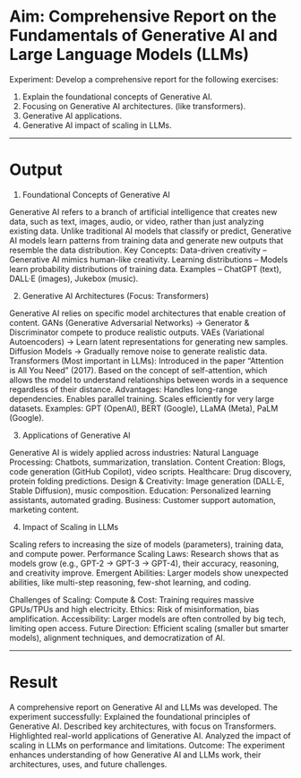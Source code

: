 # Aim:	Comprehensive Report on the Fundamentals of Generative AI and Large Language Models (LLMs)
Experiment:
Develop a comprehensive report for the following exercises:
1.	Explain the foundational concepts of Generative AI. 
2.	Focusing on Generative AI architectures. (like transformers).
3.	Generative AI applications.
4.	Generative AI impact of scaling in LLMs.
________________________________________
# Output
1.	Foundational Concepts of Generative AI

Generative AI refers to a branch of artificial intelligence that creates new data, such as text, images, audio, or video, rather than just analyzing existing data. Unlike traditional AI models that classify or predict, Generative AI models learn patterns from training data and generate new outputs that resemble the data distribution.
Key Concepts:
Data-driven creativity – Generative AI mimics human-like creativity.
Learning distributions – Models learn probability distributions of training data.
Examples – ChatGPT (text), DALL·E (images), Jukebox (music).

2. Generative AI Architectures (Focus: Transformers)

Generative AI relies on specific model architectures that enable creation of content.
GANs (Generative Adversarial Networks) → Generator & Discriminator compete to produce realistic outputs.
VAEs (Variational Autoencoders) → Learn latent representations for generating new samples.
Diffusion Models → Gradually remove noise to generate realistic data.
Transformers (Most important in LLMs):
Introduced in the paper “Attention is All You Need” (2017).
Based on the concept of self-attention, which allows the model to understand relationships between words in a sequence regardless of their distance.
Advantages:
Handles long-range dependencies.
Enables parallel training.
Scales efficiently for very large datasets.
Examples: GPT (OpenAI), BERT (Google), LLaMA (Meta), PaLM (Google).

3. Applications of Generative AI

Generative AI is widely applied across industries:
Natural Language Processing: Chatbots, summarization, translation. 
Content Creation: Blogs, code generation (GitHub Copilot), video scripts.
Healthcare: Drug discovery, protein folding predictions.
Design & Creativity: Image generation (DALL·E, Stable Diffusion), music composition.
Education: Personalized learning assistants, automated grading.
Business: Customer support automation, marketing content.

4. Impact of Scaling in LLMs

Scaling refers to increasing the size of models (parameters), training data, and compute power.
Performance Scaling Laws: Research shows that as models grow (e.g., GPT-2 → GPT-3 → GPT-4), their accuracy, reasoning, and creativity improve.
Emergent Abilities: Larger models show unexpected abilities, like multi-step reasoning, few-shot learning, and coding.

Challenges of Scaling:
Compute & Cost: Training requires massive GPUs/TPUs and high electricity.
Ethics: Risk of misinformation, bias amplification.
Accessibility: Larger models are often controlled by big tech, limiting open access.
Future Direction: Efficient scaling (smaller but smarter models), alignment techniques, and democratization of AI.

________________________________________
# Result
A comprehensive report on Generative AI and LLMs was developed. The experiment successfully:
Explained the foundational principles of Generative AI.
Described key architectures, with focus on Transformers.
Highlighted real-world applications of Generative AI.
Analyzed the impact of scaling in LLMs on performance and limitations.
Outcome: The experiment enhances understanding of how Generative AI and LLMs work, their architectures, uses, and future challenges.
